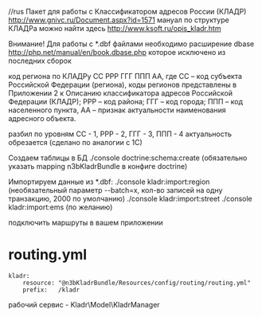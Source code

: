 //rus
Пакет для работы с Классификатором адресов России (КЛАДР) http://www.gnivc.ru/Document.aspx?id=1571
мануал по структуре КЛАДРа можно найти здесь http://www.ksoft.ru/opis_kladr.htm

Внимание! Для работы с *.dbf файлами необходимо расширение dbase http://php.net/manual/en/book.dbase.php
которое исключено из последних сборок

код региона по КЛАДРу
СС РРР ГГГ ППП АА, где
СС – код субъекта Российской Федерации (региона), коды регионов представлены в Приложении 2 к Описанию классификатора адресов Российской Федерации (КЛАДР);
РРР – код района;
ГГГ – код города;
ППП – код населенного пункта,
АА – признак актуальности наименования адресного объекта.

разбил по уровням CC - 1, РРР - 2, ГГГ - 3, ППП - 4
актуальность обрезается (сделано по аналогии с 1С)

Создаем таблицы в БД ./console doctrine:schema:create (обязательно указать mapping n3bKladrBundle в конфиге doctrine)

Импортируем данные из *.dbf: 
./console kladr:import:region  (необязательный параметр --batch=x, кол-во записей на одну транзакцию, 2000 по умолчанию)
./console kladr:import:street
./console kladr:import:ems (по желанию)

подключить маршруты в вашем приложении

# routing.yml

    kladr:
        resource: "@n3bKladrBundle/Resources/config/routing/routing.yml"
        prefix:   /kladr

рабочий сервис - Kladr\Model\KladrManager
